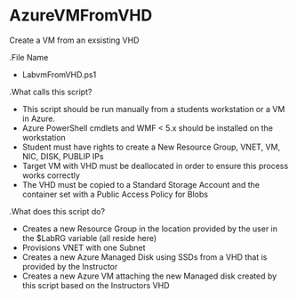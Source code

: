 # AzureVMFromVHD
Create a VM from an exsisting VHD

.File Name
 - LabvmFromVHD.ps1

.What calls this script?
 - This script should be run manually from a students workstation or a VM in Azure.
 - Azure PowerShell cmdlets and WMF < 5.x should be installed on the workstation
 - Student must have rights to create a New Resource Group, VNET, VM, NIC, DISK, PUBLIP IPs
 - Target VM with VHD must be deallocated in order to ensure this process works correctly
 - The VHD must be copied to a Standard Storage Account and the container set with a Public Access Policy for Blobs

.What does this script do?
 - Creates a new Resource Group in the location provided by the user in the $LabRG variable (all reside here)
 - Provisions VNET with one Subnet
 - Creates a new Azure Managed Disk using SSDs from a VHD that is provided by the Instructor
 - Creates a new Azure VM attaching the new Managed disk created by this script based on the Instructors VHD
